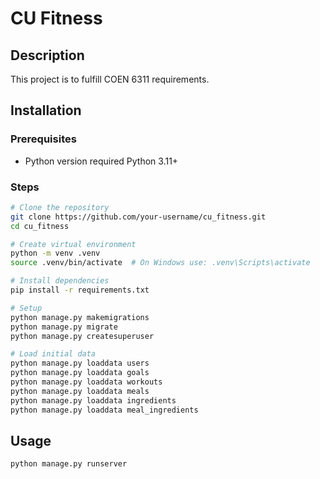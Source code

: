 # CU Fitness

## Description
This project is to fulfill COEN 6311 requirements.

## Installation

### Prerequisites
- Python version required Python 3.11+

### Steps
```sh
# Clone the repository
git clone https://github.com/your-username/cu_fitness.git
cd cu_fitness

# Create virtual environment
python -m venv .venv
source .venv/bin/activate  # On Windows use: .venv\Scripts\activate

# Install dependencies
pip install -r requirements.txt

# Setup
python manage.py makemigrations
python manage.py migrate
python manage.py createsuperuser

# Load initial data
python manage.py loaddata users
python manage.py loaddata goals
python manage.py loaddata workouts
python manage.py loaddata meals
python manage.py loaddata ingredients
python manage.py loaddata meal_ingredients
```

## Usage
```sh
python manage.py runserver
```
